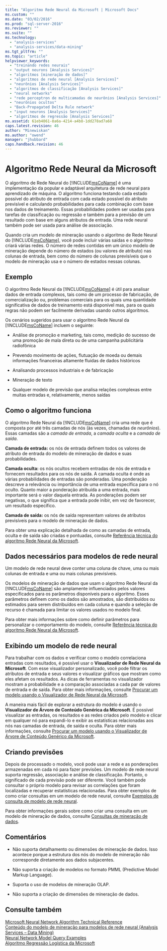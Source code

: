 ```yaml
---
title: "Algoritmo Rede Neural da Microsoft | Microsoft Docs"
ms.custom: ""
ms.date: "03/02/2016"
ms.prod: "sql-server-2016"
ms.reviewer: ""
ms.suite: ""
ms.technology: 
  - "analysis-services"
  - "analysis-services/data-mining"
ms.tgt_pltfrm: ""
ms.topic: "article"
helpviewer_keywords: 
  - "treinando redes neurais"
  - "output neurons [Analysis Services]"
  - "algoritmos [mineração de dados]"
  - "algoritmos de rede neural [Analysis Services]"
  - "neurônios [Analysis Services]"
  - "algoritmos de classificação [Analysis Services]"
  - "neural networks"
  - "rede perceptron de multicamadas de neurônios [Analysis Services]"
  - "neurônios ocultos"
  - "Back-Propagated Delta Rule network"
  - "input neurons [Analysis Services]"
  - "algoritmos de regressão [Analysis Services]"
ms.assetid: 61eb4861-8a6a-4214-a4b8-1dd278ad7a68
caps.latest.revision: 46
author: "Minewiskan"
ms.author: "owend"
manager: "jhubbard"
caps.handback.revision: 46
---
```

# Algoritmo Rede Neural da Microsoft
  O algoritmo de Rede Neural do [!INCLUDE[msCoName](../../includes/msconame-md.md)] é uma implementação da popular e adaptável arquitetura de rede neural para aprendizado de máquina.  O algoritmo funciona testando cada estado possível do atributo de entrada com cada estado possível do atributo previsível e calculando probabilidades para cada combinação com base nos dados de treinamento. Essas probabilidades podem ser usadas para tarefas de classificação ou regressão e também para a previsão de um resultado com base em alguns atributos de entrada. Uma rede neural também pode ser usada para análise de associação.  
  
 Quando cria um modelo de mineração usando o algoritmo de Rede Neural do [!INCLUDE[msCoName](../../includes/msconame-md.md)], você pode incluir várias saídas e o algoritmo criará várias redes. O número de redes contidas em um único modelo de mineração depende do número de estados (ou valores de atributo) nas colunas de entrada, bem como do número de colunas previsíveis que o modelo de mineração usa e o número de estados nessas colunas.  
  
## Exemplo  
 O algoritmo Rede Neural da [!INCLUDE[msCoName](../../includes/msconame-md.md)] é útil para analisar dados de entrada complexos, tais como de um processo de fabricação, de comercialização ou, problemas comerciais para os quais uma quantidade significativa de dados de treinamento está disponível mas, para os quais regras não podem ser facilmente derivadas usando outros algoritmos.  
  
 Os cenários sugeridos para usar o algoritmo Rede Neural da [!INCLUDE[msCoName](../../includes/msconame-md.md)] incluem o seguinte:  
  
-   Análise de promoção e marketing, tais como, medição do sucesso de uma promoção de mala direta ou de uma campanha publicitária radiofônica  
  
-   Prevendo movimento de ações, flutuação de moeda ou demais informações financeiras altamente fluidas de dados históricos  
  
-   Analisando processos industriais e de fabricação  
  
-   Mineração de texto  
  
-   Qualquer modelo de previsão que analisa relações complexas entre muitas entradas e, relativamente, menos saídas  
  
## Como o algoritmo funciona  
 O algoritmo Rede Neural da [!INCLUDE[msCoName](../../includes/msconame-md.md)] cria uma rede que é composta por até três camadas de nós (às vezes, chamadas de *neurônios*). Essas camadas são a *camada de entrada*, a *camada oculta* e a *camada de saída*.  
  
 **Camada de entrada:** os nós de entrada definem todos os valores de atributo de entrada do modelo de mineração de dados e suas probabilidades.  
  
 **Camada oculta:** os nós ocultos recebem entradas de nós de entrada e fornecem resultados para os nós de saída. A camada oculta é onde as várias probabilidades de entradas são ponderadas. Uma ponderação descreve a relevância ou importância de uma entrada específica para o nó oculto. Quanto maior a ponderação atribuída a uma entrada, mais importante será o valor daquela entrada. As ponderações podem ser negativas, o que significa que a entrada pode inibir, em vez de favorecer, um resultado específico.  
  
 **Camada de saída:** os nós de saída representam valores de atributos previsíveis para o modelo de mineração de dados.  
  
 Para obter uma explicação detalhada de como as camadas de entrada, oculta e de saída são criadas e pontuadas, consulte [Referência técnica do algoritmo Rede Neural da Microsoft](../../analysis-services/data-mining/microsoft-neural-network-algorithm-technical-reference.md).  
  
## Dados necessários para modelos de rede neural  
 Um modelo de rede neural deve conter uma coluna de chave, uma ou mais colunas de entrada e uma ou mais colunas previsíveis.  
  
 Os modelos de mineração de dados que usam o algoritmo Rede Neural da [!INCLUDE[msCoName](../../includes/msconame-md.md)] são amplamente influenciados pelos valores especificados para os parâmetros disponíveis para o algoritmo. Esses parâmetros definem como os dados são amostrados, são distribuídos ou estimados para serem distribuídos em cada coluna e quando a seleção de recurso é chamada para limitar os valores usados no modelo final.  
  
 Para obter mais informações sobre como definir parâmetros para personalizar o comportamento do modelo, consulte [Referência técnica do algoritmo Rede Neural da Microsoft](../../analysis-services/data-mining/microsoft-neural-network-algorithm-technical-reference.md).  
  
## Exibindo um modelo de rede neural  
 Para trabalhar com os dados e verificar como o modelo correlaciona entradas com resultados, é possível usar o **Visualizador de Rede Neural da Microsoft**. Com esse visualizador personalizado, você pode filtrar os atributos de entrada e seus valores e visualizar gráficos que mostram como eles afetam os resultados. As dicas de ferramentas no visualizador mostram a probabilidade e a comparação associadas a cada par de valores de entrada e de saída. Para obter mais informações, consulte [Procurar um modelo usando o Visualizador de Rede Neural da Microsoft](../../analysis-services/data-mining/browse-a-model-using-the-microsoft-neural-network-viewer.md).  
  
 A maneira mais fácil de explorar a estrutura do modelo é usando o **Visualizador de Árvore de Conteúdo Genérica da Microsoft**. É possível visualizar as entradas, os resultados e as redes criados pelo modelo e clicar em qualquer nó para expandi-lo e exibir as estatísticas relacionadas aos nós nas camadas de entrada, de saída e oculta. Para obter mais informações, consulte [Procurar um modelo usando o Visualizador de Árvore de Conteúdo Genérico da Microsoft](../../analysis-services/data-mining/browse-a-model-using-the-microsoft-generic-content-tree-viewer.md).  
  
## Criando previsões  
 Depois de processado o modelo, você pode usar a rede e as ponderações armazenadas em cada nó para fazer previsões. Um modelo de rede neural suporta regressão, associação e análise de classificação. Portanto, o significado de cada previsão pode ser diferente. Você também pode consultar o próprio modelo para revisar as correlações que foram localizadas e recuperar estatísticas relacionadas. Para obter exemplos de como criar consultas em um modelo de rede neural, consulte [Exemplos de consulta de modelo de rede neural](../../analysis-services/data-mining/neural-network-model-query-examples.md).  
  
 Para obter informações gerais sobre como criar uma consulta em um modelo de mineração de dados, consulte [Consultas de mineração de dados](../../analysis-services/data-mining/data-mining-queries.md).  
  
## Comentários  
  
-   Não suporta detalhamento ou dimensões de mineração de dados. Isso acontece porque a estrutura dos nós do modelo de mineração não corresponde diretamente aos dados subjacentes.  
  
-   Não suporta a criação de modelos no formato PMML (Predictive Model Markup Language).  
  
-   Suporta o uso de modelos de mineração OLAP.  
  
-   Não suporta a criação de dimensões de mineração de dados.  
  
## Consulte também  
 [Microsoft Neural Network Algorithm Technical Reference](../../analysis-services/data-mining/microsoft-neural-network-algorithm-technical-reference.md)   
 [Conteúdo do modelo de mineração para modelos de rede neural &#40;Analysis Services – Data Mining&#41;](../../analysis-services/data-mining/mining-model-content-for-neural-network-models-analysis-services-data-mining.md)   
 [Neural Network Model Query Examples](../../analysis-services/data-mining/neural-network-model-query-examples.md)   
 [Algoritmo Regressão Logística da Microsoft](../../analysis-services/data-mining/microsoft-logistic-regression-algorithm.md)  
  
  